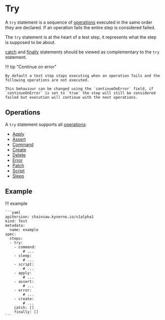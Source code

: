# Try

A `try` statement is a sequence of [operations](../operations/index.md) executed in the same order they are declared.
If an operation fails the entire step is considered failed.

The `try` statement is at the heart of a test step, it represents what the step is supposed to be about.

[catch](./catch.md) and [finally](./finally.md) statements should be viewed as complementary to the `try` statement.

!!! tip "Continue on error"

    By default a test step stops executing when an operation fails and the following operations are not executed.

    This behaviour can be changed using the `continueOnError` field, if `continueOnError` is set to `true` the step will still be considered failed but execution will continue with the next operations.

## Operations

A `try` statement supports all [operations](../operations/index.md):

- [Apply](../operations/apply.md)
- [Assert](../operations/assert.md)
- [Command](../operations/command.md)
- [Create](../operations/create.md)
- [Delete](../operations/delete.md)
- [Error](../operations/error.md)
- [Patch](../operations/patch.md)
- [Script](../operations/script.md)
- [Sleep](../operations/sleep.md)

## Example

!!! example

    ```yaml
    apiVersion: chainsaw.kyverno.io/v1alpha1
    kind: Test
    metadata:
      name: example
    spec:
      steps:
      - try:
        - command:
            # ...
        - sleep:
            # ...
        - script:
            # ...
        - apply:
            # ...
        - assert:
            # ...
        - error:
            # ...
        - create:
            # ...
        catch: []
        finally: []
    ```
